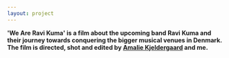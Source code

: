 ```yaml
---
layout: project
---
```


**'We Are Ravi Kuma' is a film about the upcoming band Ravi Kuma and their journey towards conquering the bigger musical venues in Denmark. The film is directed, shot and edited by [Amalie Kjeldergaard](https://www.imdb.com/name/nm9719785/) and me.**

    
